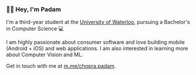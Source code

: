 ### 👋🏼 Hey, I'm Padam

I'm a third-year student at the [University of Waterloo](https://uwaterloo.ca/), pursuing a Bachelor's in Computer Science 💻 

I am highly passionate about consumer software and love building mobile (Android + iOS) and web applications. I am also interested in learning more about Computer Vision and ML.

Get in touch with me at [m.me/chopra.padam](https://m.me/chopra.padam).
